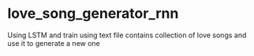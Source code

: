 # love_song_generator_rnn
Using LSTM and train using text file contains collection of love songs and use it to generate a new one
